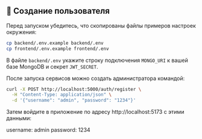 ## 👤 Создание пользователя

Перед запуском убедитесь, что скопированы файлы примеров настроек окружения:

```bash
cp backend/.env.example backend/.env
cp frontend/.env.example frontend/.env
```

В файле `backend/.env` укажите строку подключения `MONGO_URI` к вашей базе MongoDB и секрет `JWT_SECRET`.

После запуска сервисов можно создать администратора командой:

```bash
curl -X POST http://localhost:5000/auth/register \
  -H "Content-Type: application/json" \
  -d '{"username": "admin", "password": "1234"}'
```

Затем войдите в приложение по адресу http://localhost:5173 с этими данными:

username: admin
password: 1234
